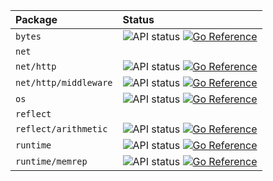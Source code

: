 <!--
https://img.shields.io/badge/status-stable-brightgreen.svg
https://img.shields.io/badge/status-testing-yellow.svg
https://img.shields.io/badge/status-unstable-red.svg
-->

| Package | Status |
| :-- | :-- |
| `bytes` | ![API status](https://img.shields.io/badge/status-stable-brightgreen.svg) [![Go Reference](https://pkg.go.dev/badge/go.ntrrg.dev/ntgo/bytes.svg)](https://pkg.go.dev/go.ntrrg.dev/ntgo/bytes) |
| `net` | |
| `net/http` | ![API status](https://img.shields.io/badge/status-unstable-red.svg) [![Go Reference](https://pkg.go.dev/badge/go.ntrrg.dev/ntgo/net/http.svg)](https://pkg.go.dev/go.ntrrg.dev/ntgo/net/http) |
| `net/http/middleware` | ![API status](https://img.shields.io/badge/status-testing-yellow.svg) [![Go Reference](https://pkg.go.dev/badge/go.ntrrg.dev/ntgo/net/http/middleware.svg)](https://pkg.go.dev/go.ntrrg.dev/ntgo/net/http/middleware) |
| `os` | ![API status](https://img.shields.io/badge/status-stable-brightgreen.svg) [![Go Reference](https://pkg.go.dev/badge/go.ntrrg.dev/ntgo/os.svg)](https://pkg.go.dev/go.ntrrg.dev/ntgo/os) |
| `reflect` | |
| `reflect/arithmetic` | ![API status](https://img.shields.io/badge/status-stable-brightgreen.svg) [![Go Reference](https://pkg.go.dev/badge/go.ntrrg.dev/ntgo/reflect/arithmetic.svg)](https://pkg.go.dev/go.ntrrg.dev/ntgo/reflect/arithmetic) |
| `runtime` | ![API status](https://img.shields.io/badge/status-stable-brightgreen.svg) [![Go Reference](https://pkg.go.dev/badge/go.ntrrg.dev/ntgo/runtime.svg)](https://pkg.go.dev/go.ntrrg.dev/ntgo/runtime) |
| `runtime/memrep` | ![API status](https://img.shields.io/badge/status-unstable-red.svg) [![Go Reference](https://pkg.go.dev/badge/go.ntrrg.dev/ntgo/runtime/memrep.svg)](https://pkg.go.dev/go.ntrrg.dev/ntgo/runtime/memrep) |

